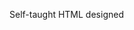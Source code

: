 Self-taught HTML designed
              
 
 
 
      
 
 
                                                                                                                                                                                                                                                         